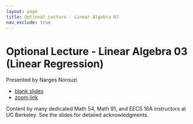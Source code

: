 ```yaml
---
layout: page
title: Optional Lecture - Linear Algebra 03
nav_exclude: true
---
```


# Optional Lecture - Linear Algebra 03 (Linear Regression)

Presented by Narges Norouzi

- [blank slides](https://docs.google.com/presentation/d/1qqUME16GxNREXGaj4CQMtXfAqRwuzzlf70LEPYIcTnc/edit?usp=sharing)
- [zoom link](https://edstem.org/us/courses/33744/discussion/2627925)

Content by many dedicated Math 54, Math 91, and EECS 16A instructors at UC Berkeley. See the slides for detailed acknowledgments.

